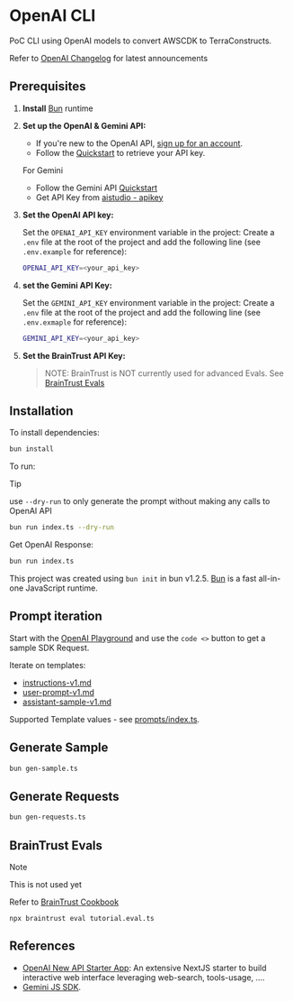 # OpenAI CLI

PoC CLI using OpenAI models to convert AWSCDK to TerraConstructs.

Refer to [OpenAI Changelog](https://platform.openai.com/docs/changelog) for latest announcements

## Prerequisites

1. **Install** [Bun](https://bun.sh/) runtime

1. **Set up the OpenAI & Gemini API:**

   - If you're new to the OpenAI API, [sign up for an account](https://platform.openai.com/signup).
   - Follow the [Quickstart](https://platform.openai.com/docs/quickstart) to retrieve your API key.

   For Gemini

   - Follow the Gemini API [Quickstart](https://ai.google.dev/gemini-api/docs/quickstart?lang=node)
   - Get API Key from [aistudio - apikey](https://aistudio.google.com/apikey)

1. **Set the OpenAI API key:**

   Set the `OPENAI_API_KEY` environment variable in the project: Create a `.env` file at the root of the project and add the following line (see `.env.example` for reference):

   ```bash
   OPENAI_API_KEY=<your_api_key>
   ```

1. **set the Gemini API Key:**

   Set the `GEMINI_API_KEY` environment variable in the project: Create a `.env` file at the root of the project and add the following line (see `.env.exmaple` for reference):

   ```bash
   GEMINI_API_KEY=<your_api_key>
   ```

1. **Set the BrainTrust API Key:**

   > NOTE: BrainTrust is NOT currently used for advanced Evals. See [BrainTrust Evals](#braintrust-evals)

## Installation

To install dependencies:

```bash
bun install
```

To run:

>[!TIP]
> use `--dry-run` to only generate the prompt without making any calls to OpenAI API

```bash
bun run index.ts --dry-run
```

Get OpenAI Response:

```bash
bun run index.ts
```

This project was created using `bun init` in bun v1.2.5. [Bun](https://bun.sh) is a fast all-in-one JavaScript runtime.

## Prompt iteration

Start with the [OpenAI Playground](https://platform.openai.com/playground/prompts?models=gpt-4o-mini) and use the `code <>` button to get a sample SDK Request.

Iterate on templates:

- [instructions-v1.md](./prompts/instructions-v1.md)
- [user-prompt-v1.md](./prompts/user-prompt-v1.md)
- [assistant-sample-v1.md](./prompts/assistant-sample-v1.md)

Supported Template values - see [prompts/index.ts](./prompts/index.ts).

## Generate Sample

```bash
bun gen-sample.ts
```

## Generate Requests

```bash
bun gen-requests.ts
```

## BrainTrust Evals

> [!NOTE]
> This is not used yet

Refer to [BrainTrust Cookbook](https://cookbook.openai.com/examples/custom-llm-as-a-judge)

```
npx braintrust eval tutorial.eval.ts
```

## References

- [OpenAI New API Starter App](https://github.com/openai/openai-responses-starter-app/tree/main): An extensive NextJS starter to build interactive web interface leveraging web-search, tools-usage, ....
- [Gemini JS SDK](https://github.com/googleapis/js-genai).
